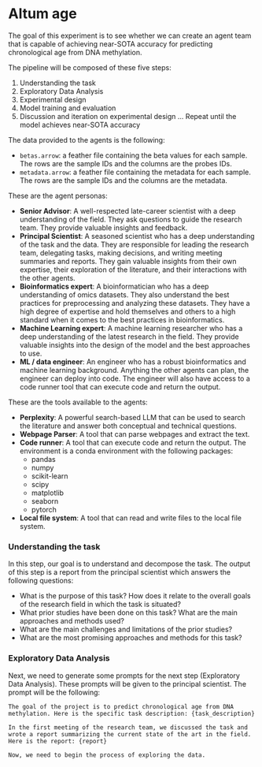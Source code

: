 # Altum age

The goal of this experiment is to see whether we can create an agent team that is capable of achieving near-SOTA accuracy for predicting chronological age from DNA methylation. 

The pipeline will be composed of these five steps:

1. Understanding the task
2. Exploratory Data Analysis
3. Experimental design
4. Model training and evaluation
5. Discussion and iteration on experimental design
... Repeat until the model achieves near-SOTA accuracy

The data provided to the agents is the following:

- `betas.arrow`: a feather file containing the beta values for each sample. The rows are the sample IDs and the columns are the probes IDs.
- `metadata.arrow`: a feather file containing the metadata for each sample. The rows are the sample IDs and the columns are the metadata.

These are the agent personas:

- **Senior Advisor**: A well-respected late-career scientist with a deep understanding of the field. They ask questions to guide the research team. They provide valuable insights and feedback.
- **Principal Scientist**: A seasoned scientist who has a deep understanding of the task and the data. They are responsible for leading the research team, delegating tasks, making decisions, and writing meeting summaries and reports. They gain valuable insights from their own expertise, their exploration of the literature, and their interactions with the other agents.
- **Bioinformatics expert**: A bioinformatician who has a deep understanding of omics datasets. They also understand the best practices for preprocessing and analyzing these datasets. They have a high degree of expertise and hold themselves and others to a high standard when it comes to the best practices in bioinformatics.
- **Machine Learning expert**: A machine learning researcher who has a deep understanding of the latest research in the field. They provide valuable insights into the design of the model and the best approaches to use.
- **ML / data engineer**: An engineer who has a robust bioinformatics and machine learning background. Anything the other agents can plan, the engineer can deploy into code. The engineer will also have access to a code runner tool that can execute code and return the output. 

These are the tools available to the agents:

- **Perplexity**: A powerful search-based LLM that can be used to search the literature and answer both conceptual and technical questions.
- **Webpage Parser**: A tool that can parse webpages and extract the text.
- **Code runner**: A tool that can execute code and return the output. The environment is a conda environment with the following packages:
    - pandas
    - numpy
    - scikit-learn
    - scipy
    - matplotlib
    - seaborn
    - pytorch
- **Local file system**: A tool that can read and write files to the local file system.



### Understanding the task

In this step, our goal is to understand and decompose the task. The output of this step is a report from the principal scientist which answers the following questions:

- What is the purpose of this task? How does it relate to the overall goals of the research field in which the task is situated?
- What prior studies have been done on this task? What are the main approaches and methods used?
- What are the main challenges and limitations of the prior studies?
- What are the most promising approaches and methods for this task?

### Exploratory Data Analysis

Next, we need to generate some prompts for the next step (Exploratory Data Analysis). These prompts will be given to the principal scientist. The prompt will be the following:

```plaintext
The goal of the project is to predict chronological age from DNA methylation. Here is the specific task description: {task_description}

In the first meeting of the research team, we discussed the task and wrote a report summarizing the current state of the art in the field. Here is the report: {report}

Now, we need to begin the process of exploring the data.
```







